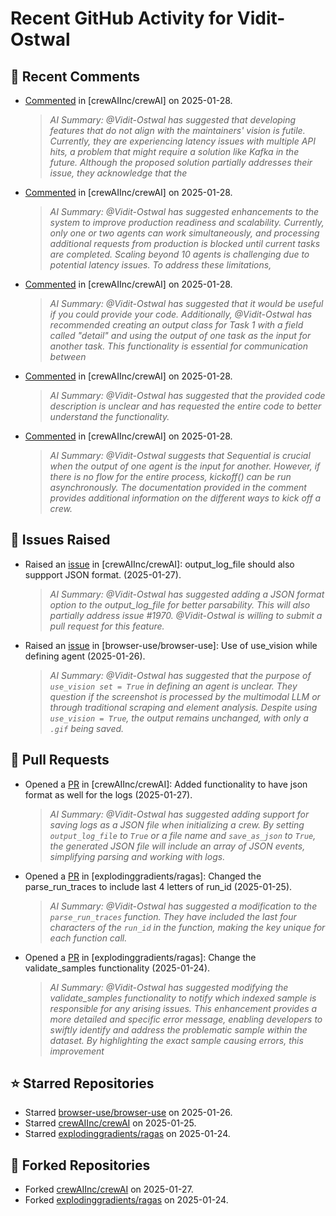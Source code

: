 # Recent GitHub Activity for Vidit-Ostwal

## 💬 Recent Comments
- [Commented](https://github.com/crewAIInc/crewAI/issues/1989#issuecomment-2619935488) in [crewAIInc/crewAI] on 2025-01-28.
  > *AI Summary: @Vidit-Ostwal has suggested that developing features that do not align with the maintainers' vision is futile. Currently, they are experiencing latency issues with multiple API hits, a problem that might require a solution like Kafka in the future. Although the proposed solution partially addresses their issue, they acknowledge that the*
- [Commented](https://github.com/crewAIInc/crewAI/issues/1989#issuecomment-2619584422) in [crewAIInc/crewAI] on 2025-01-28.
  > *AI Summary: @Vidit-Ostwal has suggested enhancements to the system to improve production readiness and scalability. Currently, only one or two agents can work simultaneously, and processing additional requests from production is blocked until current tasks are completed. Scaling beyond 10 agents is challenging due to potential latency issues. To address these limitations,*
- [Commented](https://github.com/crewAIInc/crewAI/issues/1977#issuecomment-2619281892) in [crewAIInc/crewAI] on 2025-01-28.
  > *AI Summary: @Vidit-Ostwal has suggested that it would be useful if you could provide your code. Additionally, @Vidit-Ostwal has recommended creating an output class for Task 1 with a field called "detail" and using the output of one task as the input for another task. This functionality is essential for communication between*
- [Commented](https://github.com/crewAIInc/crewAI/issues/1978#issuecomment-2619270257) in [crewAIInc/crewAI] on 2025-01-28.
  > *AI Summary: @Vidit-Ostwal has suggested that the provided code description is unclear and has requested the entire code to better understand the functionality.*
- [Commented](https://github.com/crewAIInc/crewAI/issues/1989#issuecomment-2619218501) in [crewAIInc/crewAI] on 2025-01-28.
  > *AI Summary: @Vidit-Ostwal suggests that Sequential is crucial when the output of one agent is the input for another. However, if there is no flow for the entire process, kickoff() can be run asynchronously. The documentation provided in the comment provides additional information on the different ways to kick off a crew.*

## 🐛 Issues Raised
- Raised an [issue](https://github.com/crewAIInc/crewAI/issues/1984) in [crewAIInc/crewAI]: output_log_file should also suppport JSON format. (2025-01-27).
  > *AI Summary: @Vidit-Ostwal has suggested adding a JSON format option to the output_log_file for better parsability. This will also partially address issue #1970. @Vidit-Ostwal is willing to submit a pull request for this feature.*
- Raised an [issue](https://github.com/browser-use/browser-use/issues/407) in [browser-use/browser-use]: Use of use_vision while defining agent (2025-01-26).
  > *AI Summary: @Vidit-Ostwal has suggested that the purpose of `use_vision set = True` in defining an agent is unclear. They question if the screenshot is processed by the multimodal LLM or through traditional scraping and element analysis. Despite using `use_vision = True`, the output remains unchanged, with only a `.gif` being saved.*

## 🚀 Pull Requests
- Opened a [PR](https://github.com/crewAIInc/crewAI/pull/1985) in [crewAIInc/crewAI]: Added functionality to have json format as well for the logs (2025-01-27).
  > *AI Summary: @Vidit-Ostwal has suggested adding support for saving logs as a JSON file when initializing a crew. By setting `output_log_file` to `True` or a file name and `save_as_json` to `True`, the generated JSON file will include an array of JSON events, simplifying parsing and working with logs.*
- Opened a [PR](https://github.com/explodinggradients/ragas/pull/1880) in [explodinggradients/ragas]: Changed the parse_run_traces to include last 4 letters of run_id (2025-01-25).
  > *AI Summary: @Vidit-Ostwal has suggested a modification to the `parse_run_traces` function. They have included the last four characters of the `run_id` in the function, making the key unique for each function call.*
- Opened a [PR](https://github.com/explodinggradients/ragas/pull/1879) in [explodinggradients/ragas]: Change the validate_samples functionality (2025-01-24).
  > *AI Summary: @Vidit-Ostwal has suggested modifying the validate_samples functionality to notify which indexed sample is responsible for any arising issues. This enhancement provides a more detailed and specific error message, enabling developers to swiftly identify and address the problematic sample within the dataset. By highlighting the exact sample causing errors, this improvement*

## ⭐ Starred Repositories
- Starred [browser-use/browser-use](https://github.com/browser-use/browser-use) on 2025-01-26.
- Starred [crewAIInc/crewAI](https://github.com/crewAIInc/crewAI) on 2025-01-25.
- Starred [explodinggradients/ragas](https://github.com/explodinggradients/ragas) on 2025-01-24.

## 🍴 Forked Repositories
- Forked [crewAIInc/crewAI](https://github.com/Vidit-Ostwal/crewAI) on 2025-01-27.
- Forked [explodinggradients/ragas](https://github.com/Vidit-Ostwal/ragas) on 2025-01-24.
